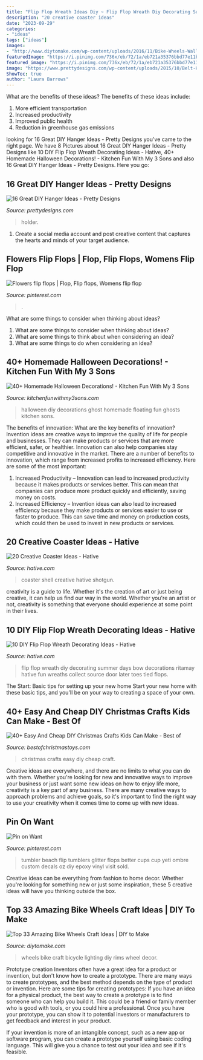 ```yaml
---
title: "Flip Flop Wreath Ideas Diy ~ Flip Flop Wreath Diy Decorating Summer Days Bow Decorations Ritamay Hative Fun Wreaths Collect Source Door Later Toes Tied Flops"
description: "20 creative coaster ideas"
date: "2023-09-29"
categories:
- "ideas"
tags: ["ideas"]
images:
- "http://www.diytomake.com/wp-content/uploads/2016/11/Bike-Wheels-Wall-Lighting.jpg"
featuredImage: "https://i.pinimg.com/736x/eb/72/1a/eb721a35376bbd77e11b2b41f3ffee83.jpg"
featured_image: "https://i.pinimg.com/736x/eb/72/1a/eb721a35376bbd77e11b2b41f3ffee83.jpg"
image: "https://www.prettydesigns.com/wp-content/uploads/2015/10/Belt-Holder.jpg"
ShowToc: true
author: "Laura Barrows"
---
```



What are the benefits of these ideas?
The benefits of these ideas include: 
1. More efficient transportation 
2. Increased productivity 
3. Improved public health 
4. Reduction in greenhouse gas emissions 

	

		
looking for 16 Great DIY Hanger Ideas - Pretty Designs you've came to the right page. We have 8 Pictures about 16 Great DIY Hanger Ideas - Pretty Designs like 10 DIY Flip Flop Wreath Decorating Ideas - Hative, 40+ Homemade Halloween Decorations! - Kitchen Fun With My 3 Sons and also 16 Great DIY Hanger Ideas - Pretty Designs. Here you go:
		
    
## 16 Great DIY Hanger Ideas - Pretty Designs

<img loading=lazy src="https://www.prettydesigns.com/wp-content/uploads/2015/10/Belt-Holder.jpg" onerror="this.onerror=null;this.src='https://tse1.mm.bing.net/th?id=OIP.IC8paH4ICtfRFWX87lh1WQHaJQ&amp;pid=15.1';" alt="16 Great DIY Hanger Ideas - Pretty Designs">

_Source: prettydesigns.com_

>holder. 

	

1. Create a social media account and post creative content that captures the hearts and minds of your target audience.

    
## Flowers Flip Flops | Flop, Flip Flops, Womens Flip Flop

<img loading=lazy src="https://i.pinimg.com/originals/46/13/05/461305dfaf194bf60cbb113a4496b6a8.jpg" onerror="this.onerror=null;this.src='https://tse4.mm.bing.net/th?id=OIP.uVOlehrJtxhB6rJOtHjn8QHaNK&amp;pid=15.1';" alt="Flowers flip flops | Flop, Flip flops, Womens flip flop">

_Source: pinterest.com_

>. 

	

What are some things to consider when thinking about ideas?
1. What are some things to consider when thinking about ideas?
2. What are some things to think about when considering an idea?
3. What are some things to do when considering an idea?

    
## 40+ Homemade Halloween Decorations! - Kitchen Fun With My 3 Sons

<img loading=lazy src="https://kitchenfunwithmy3sons.com/wp-content/uploads/2016/09/diy-floating-ghost.jpg" onerror="this.onerror=null;this.src='https://tse1.mm.bing.net/th?id=OIP.HSu5HJqWTEQEL-6CcwoV7AHaO8&amp;pid=15.1';" alt="40+ Homemade Halloween Decorations! - Kitchen Fun With My 3 Sons">

_Source: kitchenfunwithmy3sons.com_

>halloween diy decorations ghost homemade floating fun ghosts kitchen sons. 

	

The benefits of innovation: What are the key benefits of innovation?
Invention ideas are creative ways to improve the quality of life for people and businesses. They can make products or services that are more efficient, safer, or healthier. Innovation can also help companies stay competitive and innovative in the market. There are a number of benefits to innovation, which range from increased profits to increased efficiency. Here are some of the most important: 
1. Increased Productivity – Innovation can lead to increased productivity because it makes products or services better. This can mean that companies can produce more product quickly and efficiently, saving money on costs. 
2. Increased Efficiency – Invention ideas can also lead to increased efficiency because they make products or services easier to use or faster to produce. This can save time and money on production costs, which could then be used to invest in new products or services.

    
## 20 Creative Coaster Ideas - Hative

<img loading=lazy src="https://hative.com/wp-content/uploads/2014/11/coaster-ideas/16-shotgun-shell-coaster.jpg" onerror="this.onerror=null;this.src='https://tse3.mm.bing.net/th?id=OIP.FXqYo4buRm3P89qIHQpS_AHaHa&amp;pid=15.1';" alt="20 Creative Coaster Ideas - Hative">

_Source: hative.com_

>coaster shell creative hative shotgun. 

	

creativity is a guide to life. Whether it's the creation of art or just being creative, it can help us find our way in the world. Whether you're an artist or not, creativity is something that everyone should experience at some point in their lives.

    
## 10 DIY Flip Flop Wreath Decorating Ideas - Hative

<img loading=lazy src="https://hative.com/wp-content/uploads/2015/02/flip-flop-wreath-ideas/9-diy-flip-flop-wreath-decorating-ideas.jpg" onerror="this.onerror=null;this.src='https://tse2.mm.bing.net/th?id=OIP.y2q1gMrn4i0vg-vgyxgfRQHaJ4&amp;pid=15.1';" alt="10 DIY Flip Flop Wreath Decorating Ideas - Hative">

_Source: hative.com_

>flip flop wreath diy decorating summer days bow decorations ritamay hative fun wreaths collect source door later toes tied flops. 

	

The Start: Basic tips for setting up your new home
Start your new home with these basic tips, and you'll be on your way to creating a space of your own.

    
## 40+ Easy And Cheap DIY Christmas Crafts Kids Can Make - Best Of

<img loading=lazy src="https://cdn.architecturendesign.net/wp-content/uploads/2014/11/AD-Christmas-Craft-For-Kids-03.jpg" onerror="this.onerror=null;this.src='https://tse1.mm.bing.net/th?id=OIP.0qmqzcuVt6WiuMpQ-fFB_gHaLH&amp;pid=15.1';" alt="40+ Easy And Cheap DIY Christmas Crafts Kids Can Make - Best of">

_Source: bestofchristmastoys.com_

>christmas crafts easy diy cheap craft. 

	

Creative ideas are everywhere, and there are no limits to what you can do with them. Whether you're looking for new and innovative ways to improve your business or just want some new ideas on how to enjoy life more, creativity is a key part of any business. There are many creative ways to approach problems and achieve goals, so it's important to find the right way to use your creativity when it comes time to come up with new ideas.

    
## Pin On Want

<img loading=lazy src="https://i.pinimg.com/736x/eb/72/1a/eb721a35376bbd77e11b2b41f3ffee83.jpg" onerror="this.onerror=null;this.src='https://tse1.mm.bing.net/th?id=OIP.zIuqUIuVSMXZwDCulzCutgHaK4&amp;pid=15.1';" alt="Pin on Want">

_Source: pinterest.com_

>tumbler beach flip tumblers glitter flops better cups cup yeti ombre custom decals oz diy epoxy vinyl visit sold. 

	

Creative ideas can be everything from fashion to home decor. Whether you're looking for something new or just some inspiration, these 5 creative ideas will have you thinking outside the box.

    
## Top 33 Amazing Bike Wheels Craft Ideas | DIY To Make

<img loading=lazy src="http://www.diytomake.com/wp-content/uploads/2016/11/Bike-Wheels-Wall-Lighting.jpg" onerror="this.onerror=null;this.src='https://tse3.mm.bing.net/th?id=OIP.Yf_pxaYXngZQda8Gz5QB_wHaLI&amp;pid=15.1';" alt="Top 33 Amazing Bike Wheels Craft Ideas | DIY to Make">

_Source: diytomake.com_

>wheels bike craft bicycle lighting diy rims wheel decor. 

	

Prototype creation
Inventors often have a great idea for a product or invention, but don't know how to create a prototype. There are many ways to create prototypes, and the best method depends on the type of product or invention. Here are some tips for creating prototypes:
If you have an idea for a physical product, the best way to create a prototype is to find someone who can help you build it. This could be a friend or family member who is good with tools, or you could hire a professional. Once you have your prototype, you can show it to potential investors or manufacturers to get feedback and interest in your product.

If your invention is more of an intangible concept, such as a new app or software program, you can create a prototype yourself using basic coding language. This will give you a chance to test out your idea and see if it's feasible.

